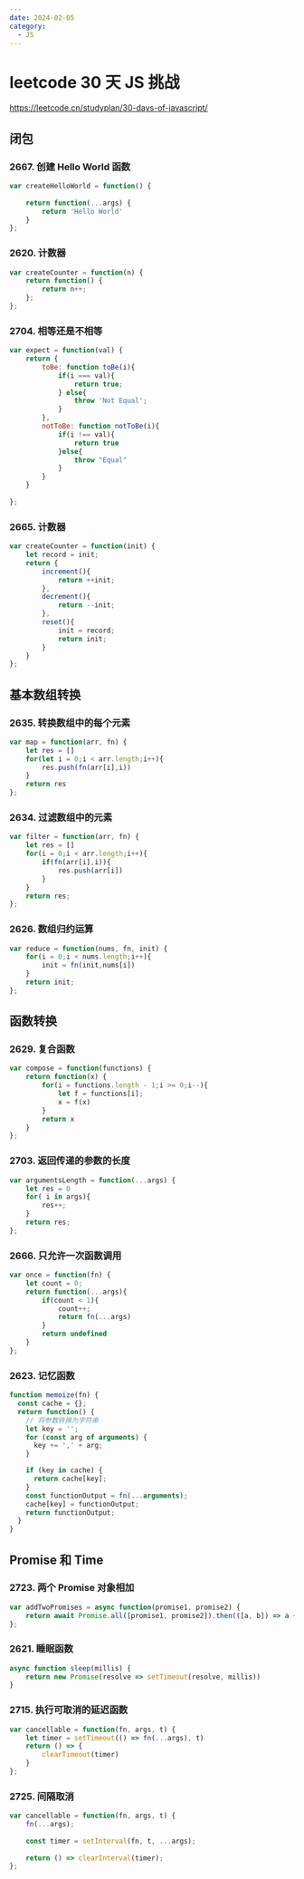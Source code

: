 ```yaml
---
date: 2024-02-05
category: 
  - JS
---
```

# leetcode 30 天 JS 挑战

https://leetcode.cn/studyplan/30-days-of-javascript/

## 闭包

### 2667. 创建 Hello World 函数

```js
var createHelloWorld = function() {
    
    return function(...args) {
        return 'Hello World'
    }
};
```

### 2620. 计数器

```js
var createCounter = function(n) {
    return function() {
        return n++;
    };
};
```

### 2704. 相等还是不相等

```js
var expect = function(val) {
    return {
        toBe: function toBe(i){
            if(i === val){
                return true;
            } else{
                throw 'Not Equal';
            }
        },
        notToBe: function notToBe(i){
            if(i !== val){
                return true
            }else{
                throw "Equal"
            }
        }
    }
    
};
```

### 2665. 计数器

```js
var createCounter = function(init) {
    let record = init;
    return {
        increment(){
            return ++init;
        },
        decrement(){
            return --init;
        },
        reset(){
            init = record;
            return init;
        }
    }
};
```

## 基本数组转换

### 2635. 转换数组中的每个元素

```js
var map = function(arr, fn) {
    let res = []
    for(let i = 0;i < arr.length;i++){
        res.push(fn(arr[i],i))
    }
    return res
};
```

### 2634. 过滤数组中的元素

```js
var filter = function(arr, fn) {
    let res = []
    for(i = 0;i < arr.length;i++){
        if(fn(arr[i],i)){
            res.push(arr[i])
        }
    }
    return res;
};
```

### 2626. 数组归约运算

```js
var reduce = function(nums, fn, init) {
    for(i = 0;i < nums.length;i++){
        init = fn(init,nums[i])
    }
    return init;
};
```

## 函数转换

### 2629. 复合函数

```js
var compose = function(functions) {
	return function(x) {
        for(i = functions.length - 1;i >= 0;i--){
            let f = functions[i];
            x = f(x)
        }
        return x
    }
};
```

### 2703. 返回传递的参数的长度

```js
var argumentsLength = function(...args) {
    let res = 0
    for( i in args){
        res++;
    }
    return res;
};
```

### 2666. 只允许一次函数调用

```js
var once = function(fn) {
    let count = 0;
    return function(...args){
        if(count < 1){
            count++;
            return fn(...args)
        }
        return undefined
    }
};
```

### 2623. 记忆函数

```js
function memoize(fn) {
  const cache = {};
  return function() {
    // 将参数转换为字符串
    let key = '';
    for (const arg of arguments) {
      key += ',' + arg;
    }

    if (key in cache) {
      return cache[key];
    }
    const functionOutput = fn(...arguments);
    cache[key] = functionOutput;
    return functionOutput;
  }
}
```

## Promise 和 Time

### 2723. 两个 Promise 对象相加

```js
var addTwoPromises = async function(promise1, promise2) {
    return await Promise.all([promise1, promise2]).then(([a, b]) => a + b)
};
```

### 2621. 睡眠函数

```js
async function sleep(millis) {
    return new Promise(resolve => setTimeout(resolve, millis))  
}
```

### 2715. 执行可取消的延迟函数

```js
var cancellable = function(fn, args, t) {
    let timer = setTimeout(() => fn(...args), t)
    return () => {
        clearTimeout(timer)
    }
};
```

### 2725. 间隔取消

```js
var cancellable = function(fn, args, t) {
    fn(...args);
    
    const timer = setInterval(fn, t, ...args);
    
    return () => clearInterval(timer);
};
```